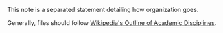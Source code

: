 This note is a separated statement detailing how organization goes.

Generally, files should follow [Wikipedia's Outline of Academic Disciplines](https://en.wikipedia.org/wiki/Outline_of_academic_disciplines).